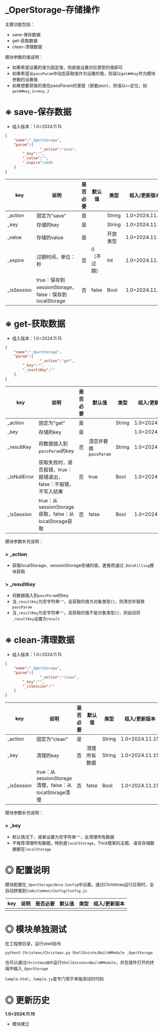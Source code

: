 # _OperStorage-存储操作

主要功能包括：
- save-保存数据
- get-获取数据
- clean-清理数据

模块参数的值说明：

- 如果希望设置的值为固定值，则直接设置对应类型的值即可
- 如果希望从`passParam`中动态获取值作为设置的值，则请以`get##key`作为模块参数的设置值
- 如果想要获取的值在passParam的里层（嵌套json），则请以`>>`定位，如`get##key_1>>key_2`

# ※ save-保存数据

- 组入版本：1.0=2024.11.15

```json
{
    "name":"_OperStorage",
    "param":{
				"_action":"save",
      	"_key":"",
      	"_value":"",
      	"_expire":3600
    }
}
```

| key           | 说明                                                | 是否必要 | 默认值 | 类型   | 组入/更新版本  |
| ------------- | --------------------------------------------------- | -------- | ------ | ------ | -------------- |
| _action    | 固定为"save"                                   | 是       |        | String | 1.0=2024.11.15 |
| _key | 存储的key | 是 | | String | 1.0=2024.11.15 |
| _value | 存储的value | 是 | | 开放类型 | 1.0=2024.11.15 |
| _expire | 过期时间，单位：秒 | 否 | 0（不过期） | Int | 1.0=2024.11.15 |
| _isSession | true：保存到sessionStorage，false：保存到localStorage | 否 | false | Bool | 1.0=2024.11.15 |

# ※ get-获取数据

- 组入版本：1.0=2024.11.15

```json
{
    "name":"_OperStorage",
    "param":{
				"_action":"get",
      	"_key":"",
      	"_resultKey":""
    }
}
```

| key          | 说明                                                         | 是否必要 | 默认值                | 类型   | 组入/更新版本  |
| ------------ | ------------------------------------------------------------ | -------- | --------------------- | ------ | -------------- |
| _action      | 固定为"get"                                                  | 是       |                       | String | 1.0=2024.11.15 |
| _key         | 存储的key                                                    | 是       |                       |        | 1.0=2024.11.15 |
| _resultKey   | 将数据插入到`passParam`的key                                 | 否       | 清空并替换`passParam` | String | 1.0=2024.11.15 |
| _isNullError | 获取失败时，是否报错，true：报错退出，false：不报错，不写入结果 | 否       | true                  | Bool   | 1.0=2024.11.15 |
| _isSession   | true：从sessionStorage获取，false：从localStorage获取        | 否       | false                 | Bool   | 1.0=2024.11.15 |

模块参数补充说明：

### > _action

- 获取localStorage、sessionStorage存储的值，更推荐通过`_DataFilling`模块获取

### > _resultKey

- 将数据插入到`passParam`的key
- 当`_resultKey`为空字符串`""`，且获取的值为对象类型`{}`，则清空并替换`passParam`
- 当`_resultKey`为空字符串`""`，且获取的值不是对象类型`{}`，则自动将`_resultKey`设置为`result`

# ※ clean-清理数据

- 组入版本：1.0=2024.11.15

```json
{
    "name":"_OperStorage",
    "param":{
				"_action":"clean",
      	"_key":"",
      	"_isSession":""
    }
}
```

| key        | 说明                                                  | 是否必要 | 默认值       | 类型   | 组入/更新版本  |
| ---------- | ----------------------------------------------------- | -------- | ------------ | ------ | -------------- |
| _action    | 固定为"clean"                                         | 是       |              | String | 1.0=2024.11.15 |
| _key       | 清理的key                                             | 否       | 清理所有数据 | String | 1.0=2024.11.15 |
| _isSession | true：从sessionStorage清理，false：从localStorage清理 | 否       | false        | Bool   | 1.0=2024.11.15 |

模块参数补充说明：

### > _key

- 默认情况下，或者设置为空字符串`""`，会清理所有数据
- 不推荐清理所有数据，特别是`localStorage`，Trick框架的主题、语言存储数据都在`localStorage`

# ◎ 配置说明

模块配置在`_OperStorage/Once.Config`中设置，通过Christmas运行应用时，会自动拼接到`Code/Common/Config/Config.js`

| key                                       | 说明                                                 | 是否必要 | 默认值 | 类型   | 组入/更新版本  |
| ----------------------------------------- | ---------------------------------------------------- | -------- | ------ | ------ | -------------- |
|      |      |          |        |      |               |


# ◎ 模块单独测试

在工程根目录，运行shell指令

```
python3 Christmas/Christmas.py ShellExcute/Build#Module _OperStorage
```

也可以通过`Christmas插件`运行`ShellExcute>>Build#Module`，并在插件打开的终端中输入`_OperStorage`

`Sample.html`，`Sample.js`是专门用于单独测试的代码

# ◎ 更新历史

**1.0=2024.11.15**

- 模块建立
